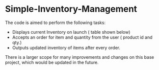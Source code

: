 # Simple-Inventory-Management

The code is aimed to perform the following tasks:
- Displays current Inventory on launch ( table shown below)
- Accepts an order for item and quantity from the user ( product id and qty.)
- Outputs updated inventory of items after every order.

There is a larger scope for many improvements and changes on this base project, which would be updated in the future.
